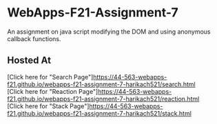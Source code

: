 # WebApps-F21-Assignment-7
An assignment on java script modifying the DOM and using anonymous callback functions.
##  Hosted At
[Click here for "Search Page"]<https://44-563-webapps-f21.github.io/webapps-f21-assignment-7-harikach521/search.html><br>
[Click here for "Reaction Page"]<https://44-563-webapps-f21.github.io/webapps-f21-assignment-7-harikach521/reaction.html><br>
[Click here for "Stack Page"]<https://44-563-webapps-f21.github.io/webapps-f21-assignment-7-harikach521/stack.html>
